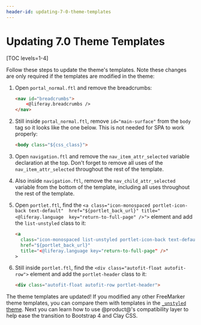 ```yaml
---
header-id: updating-7-0-theme-templates
---
```


# Updating 7.0 Theme Templates

[TOC levels=1-4]

Follow these steps to update the theme's templates. Note these changes are only 
required if the templates are modified in the theme:

1.  Open `portal_normal.ftl` and remove the breadcrumbs:

    ```html
    <nav id="breadcrumbs">		
        <@liferay.breadcrumbs />		
    </nav>
    ```

2.  Still inside `portal_normal.ftl`, remove `id="main-surface"` from the `body` 
    tag so it looks like the one below. This is not needed for SPA to work 
    properly:

    ```html
    <body class="${css_class}">
    ```

3.  Open `navigation.ftl` and remove the `nav_item_attr_selected` variable 
    declaration at the top. Don't forget to remove all uses of the 
    `nav_item_attr_selected` throughout the rest of the template.

4.  Also inside `navigation.ftl`, remove the `nav_child_attr_selected` variable 
    from the bottom of the template, including all uses throughout the rest of 
    the template.
    
5.  Open `portlet.ftl`, find the 
    `<a class="icon-monospaced portlet-icon-back text-default" 
    href="${portlet_back_url}" title="<@liferay.language 
    key="return-to-full-page" />">` element and add the `list-unstyled` class 
    to it:

    ```html
    <a 
      class="icon-monospaced list-unstyled portlet-icon-back text-default" 
      href="${portlet_back_url}" 
      title="<@liferay.language key="return-to-full-page" />"
    >
    ```

6.  Still inside `portlet.ftl`, find the 
    `<div class="autofit-float autofit-row">` element and add the 
    `portlet-header` class to it:

    ```html    
    <div class="autofit-float autofit-row portlet-header">
    ```

The theme templates are updated! If you modified any other FreeMarker theme 
templates, you can compare them with templates in the 
[`_unstyled` theme](https://github.com/liferay/liferay-portal/tree/7.2.x/modules/apps/frontend-theme/frontend-theme-unstyled/src/main/resources/META-INF/resources/_unstyled/templates). Next you can learn how 
to use @product@'s compatibility layer to help ease the transition to Bootstrap 
4 and Clay CSS. 
